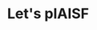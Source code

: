 ---
layout: event
categories: eventolocale
title:  "Let's plAISF"
CL: Bologna
locandina: /img/eventilocali/2017-letsplaisf /locandina.png
gallery:
report:
facebook: https://www.facebook.com/events/1330701130349962/
link: 
---